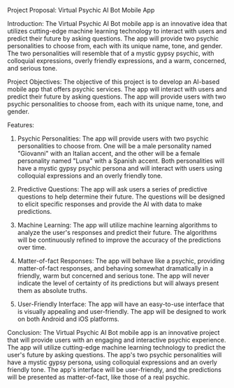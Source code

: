 Project Proposal: Virtual Psychic AI Bot Mobile App

Introduction:
The Virtual Psychic AI Bot mobile app is an innovative idea that utilizes cutting-edge machine learning technology to interact with users and predict their future by asking questions. The app will provide two psychic personalities to choose from, each with its unique name, tone, and gender. The two personalities will resemble that of a mystic gypsy psychic, with colloquial expressions, overly friendly expressions, and a warm, concerned, and serious tone.

Project Objectives:
The objective of this project is to develop an AI-based mobile app that offers psychic services. The app will interact with users and predict their future by asking questions. The app will provide users with two psychic personalities to choose from, each with its unique name, tone, and gender.

Features:
1. Psychic Personalities: The app will provide users with two psychic personalities to choose from. One will be a male personality named "Giovanni" with an Italian accent, and the other will be a female personality named "Luna" with a Spanish accent. Both personalities will have a mystic gypsy psychic persona and will interact with users using colloquial expressions and an overly friendly tone.

2. Predictive Questions: The app will ask users a series of predictive questions to help determine their future. The questions will be designed to elicit specific responses and provide the AI with data to make predictions.

3. Machine Learning: The app will utilize machine learning algorithms to analyze the user's responses and predict their future. The algorithms will be continuously refined to improve the accuracy of the predictions over time.

4. Matter-of-fact Responses: The app will behave like a psychic, providing matter-of-fact responses, and behaving somewhat dramatically in a friendly, warm but concerned and serious tone. The app will never indicate the level of certainty of its predictions but will always present them as absolute truths.

5. User-Friendly Interface: The app will have an easy-to-use interface that is visually appealing and user-friendly. The app will be designed to work on both Android and iOS platforms.

Conclusion:
The Virtual Psychic AI Bot mobile app is an innovative project that will provide users with an engaging and interactive psychic experience. The app will utilize cutting-edge machine learning technology to predict the user's future by asking questions. The app's two psychic personalities will have a mystic gypsy persona, using colloquial expressions and an overly friendly tone. The app's interface will be user-friendly, and the predictions will be presented as matter-of-fact, like those of a real psychic.
